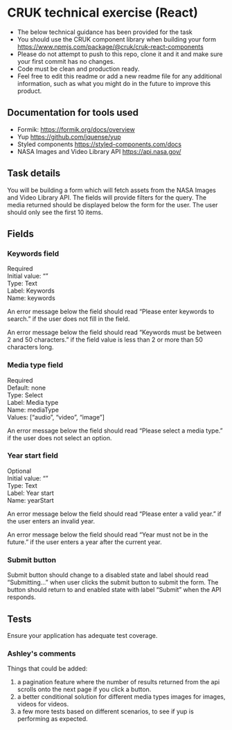 # CRUK technical exercise (React)

- The below technical guidance has been provided for the task
- You should use the CRUK component library when building your form https://www.npmjs.com/package/@cruk/cruk-react-components
- Please do not attempt to push to this repo, clone it and it and make sure your first commit has no changes.
- Code must be clean and production ready.
- Feel free to edit this readme or add a new readme file for any additional information, such as what you might do in the future to improve this product.

## Documentation for tools used

- Formik: https://formik.org/docs/overview
- Yup https://github.com/jquense/yup
- Styled components https://styled-components.com/docs
- NASA Images and Video Library API https://api.nasa.gov/

## Task details

You will be building a form which will fetch assets from the NASA Images and Video Library API. The fields will provide filters for the query. The media returned should be displayed below the form for the user. The user should only see the first 10 items.

## Fields

### Keywords field

Required  
Initial value: “”  
Type: Text  
Label: Keywords  
Name: keywords

An error message below the field should read “Please enter keywords to search.” if the user does not fill in the field.

An error message below the field should read “Keywords must be between 2 and 50 characters.” if the field value is less than 2 or more than 50 characters long.

### Media type field

Required  
Default: none  
Type: Select  
Label: Media type  
Name: mediaType  
Values: [“audio”, “video”, “image”]

An error message below the field should read “Please select a media type.” if the user does not select an option.

### Year start field

Optional  
Initial value: “”  
Type: Text  
Label: Year start  
Name: yearStart

An error message below the field should read “Please enter a valid year.” if the user enters an invalid year.

An error message below the field should read “Year must not be in the future.” if the user enters a year after the current year.

### Submit button

Submit button should change to a disabled state and label should read “Submitting…” when user clicks the submit button to submit the form. The button should return to and enabled state with label “Submit” when the API responds.

## Tests

Ensure your application has adequate test coverage.


### Ashley's comments

Things that could be added: 
1) a pagination feature where the number of results returned from the api scrolls onto the next page if you click a button.
2) a better conditional solution for different media types images for images, videos for videos.
3) a few more tests based on different scenarios, to see if yup is performing as expected.

